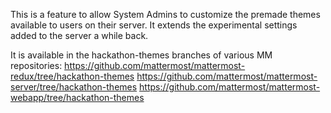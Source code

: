 This is a feature to allow System Admins to customize the premade themes available to users on their server. It extends the experimental settings added to the server a while back.

It is available in the hackathon-themes branches of various MM repositories:
https://github.com/mattermost/mattermost-redux/tree/hackathon-themes
https://github.com/mattermost/mattermost-server/tree/hackathon-themes
https://github.com/mattermost/mattermost-webapp/tree/hackathon-themes
